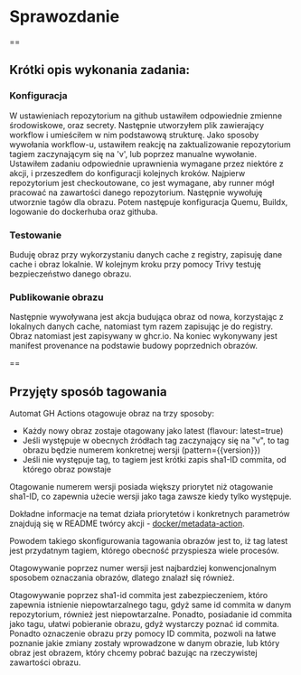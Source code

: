 # Sprawozdanie

==

## Krótki opis wykonania zadania:

### Konfiguracja
W ustawieniach repozytorium na github ustawiłem odpowiednie zmienne środowiskowe,
oraz secrety. Następnie utworzyłem plik zawierający workflow i umieściłem w nim
podstawową strukturę. Jako sposoby wywołania workflow-u, ustawiłem reakcję na
zaktualizowanie repozytorium tagiem zaczynającym się na 'v', lub poprzez manualne
wywołanie.
Ustawiłem zadaniu odpowiednie uprawnienia wymagane przez niektóre z akcji,
i przeszedłem do konfiguracji kolejnych kroków.
Najpierw repozytorium jest checkoutowane, co jest wymagane, aby runner mógł pracować
na zawartości danego repozytorium.
Następnie wywołuję utworznie tagów dla obrazu.
Potem następuje konfiguracja Quemu, Buildx, logowanie do dockerhuba oraz githuba.

### Testowanie
Buduję obraz przy wykorzystaniu danych cache z registry, zapisuję dane cache i
obraz lokalnie. W kolejnym kroku przy pomocy Trivy testuję bezpieczeństwo danego
obrazu.

### Publikowanie obrazu
Następnie wywoływana jest akcja budująca obraz od nowa, korzystając z lokalnych
danych cache, natomiast tym razem zapisując je do registry. Obraz natomiast jest
zapisywany w ghcr.io.
Na koniec wykonywany jest manifest provenance na podstawie budowy poprzednich
obrazów.

==

## Przyjęty sposób tagowania
Automat GH Actions otagowuje obraz na trzy sposoby:
- Każdy nowy obraz zostaje otagowany jako latest (flavour: latest=true)
- Jeśli występuje w obecnych źródłach tag zaczynający się na "v", to tag obrazu
będzie numerem konkretnej wersji (pattern={{version}})
- Jeśli nie występuje tag, to tagiem jest krótki zapis sha1-ID commita,
od którego obraz powstaje

Otagowanie numerem wersji posiada większy priorytet niż otagowanie sha1-ID, co
zapewnia użecie wersji jako taga zawsze kiedy tylko występuje.

Dokładne informacje na temat działa priorytetów i konkretnych parametrów znajdują
się w README twórcy akcji - [docker/metadata-action](https://github.com/docker/metadata-action).

Powodem takiego skonfigurowania tagowania obrazów jest to, iż tag latest jest
przydatnym tagiem, którego obecność przyspiesza wiele procesów.

Otagowywanie poprzez numer wersji jest najbardziej konwencjonalnym sposobem
oznaczania obrazów, dlatego znalazł się również.

Otagowywanie poprzez sha1-id commita jest zabezpieczeniem, któro zapewnia istnienie
niepowtarzalnego tagu, gdyż same id commita w danym repozytorium, również jest
niepowtarzalne. Ponadto, posiadanie id commita jako tagu, ułatwi pobieranie obrazu,
gdyż wystarczy poznać id commita. Ponadto oznaczenie obrazu przy pomocy ID commita,
pozwoli na łatwe poznanie jakie zmiany zostały wprowadzone w danym obrazie, lub
który obraz jest obrazem, który chcemy pobrać bazując na rzeczywistej zawartości
obrazu.
